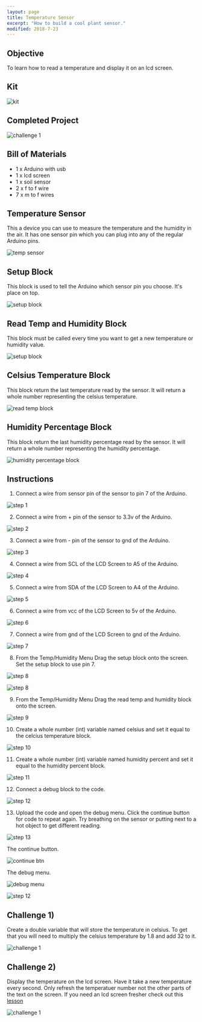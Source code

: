 ```yaml
---
layout: page
title: Temperature Sensor
excerpt: "How to build a cool plant sensor."
modified: 2018-7-23
---
```



## Objective

To learn how to read a temperature and display it on an lcd screen.

## Kit

![kit](/images/arduino-block/temp-sensor/kit.jpg)


## Completed Project

![challenge 1](/images/arduino-block/temp-sensor/challenge-2.png)

## Bill of Materials 

- 1 x Arduino with usb  
- 1 x lcd screen
- 1 x soil sensor
- 2 x f to f wire 
- 7 x m to f wires

## Temperature Sensor

This a device you can use to measure the temperature and the humidity in the air.  It has one sensor pin which you can plug into any of the regular Arduino pins.

![temp sensor](/images/arduino-block/temp-sensor/temp-sensor.jpg)

## Setup Block

This block is used to tell the Arduino which sensor pin you choose.  It's place on top.

![setup block](/images/arduino-block/temp-sensor/setup-block.png#img-phone)

## Read Temp and Humidity Block

This block must be called every time you want to get a new temperature or humidity value.

![setup block](/images/arduino-block/temp-sensor/read-humidity-block.png#img-phone)


## Celsius Temperature Block

This block return the last temperature read by the sensor.  It will return a whole number representing the celsius temperature.

![read temp block](/images/arduino-block/temp-sensor/read-celsuis-block.png#img-phone)


## Humidity Percentage Block

This block return the last humidity percentage read by the sensor.  It will return a whole number representing the humidity percentage.

![humidity percentage block](/images/arduino-block/temp-sensor/humidity-percentage-block.png#img-phone)


## Instructions

1) Connect a wire from sensor pin of the sensor to pin 7 of the Arduino.

![step 1](/images/arduino-block/temp-sensor/step_1.jpg)

2) Connect a wire from + pin of the sensor to 3.3v of the Arduino.

![step 2](/images/arduino-block/temp-sensor/step_2.jpg)

3) Connect a wire from - pin of the sensor to gnd of the Arduino.

![step 3](/images/arduino-block/temp-sensor/step_3.jpg)

4) Connect a wire from SCL of the LCD Screen to A5 of the Arduino.

![step 4](/images/arduino-block/temp-sensor/step_4.jpg)

5) Connect a wire from SDA of the LCD Screen to A4 of the Arduino.

![step 5](/images/arduino-block/temp-sensor/step_5.jpg)

6) Connect a wire from vcc of the LCD Screen to 5v of the Arduino.

![step 6](/images/arduino-block/temp-sensor/step_6.jpg)

7) Connect a wire from gnd of the LCD Screen to gnd of the Arduino.

![step 7](/images/arduino-block/temp-sensor/step_7.jpg)

8) From the Temp/Humidity Menu Drag the setup block onto the screen.  Set the setup block to use pin 7.

![step 8](/images/arduino-block/temp-sensor/step_8a.png#img-phone)

![step 8](/images/arduino-block/temp-sensor/step_8b.png#img-phone)

9) From the Temp/Humidity Menu Drag the read temp and humidity block onto the screen.

![step 9](/images/arduino-block/temp-sensor/step_9.png#img-phone)

10) Create a whole number (int) variable named celsius and set it equal to the celcius temperature block.

![step 10](/images/arduino-block/temp-sensor/step_10.png#img-phone)

11) Create a whole number (int) variable named humidity percent and set it equal to the humidity percent block.

![step 11](/images/arduino-block/temp-sensor/step_11.png#img-phone)

12) Connect a debug block to the code.

![step 12](/images/arduino-block/temp-sensor/step_12.png#img-phone)

13) Upload the code and open the debug menu.  Click the continue button for code to repeat again.  Try breathing on the sensor or putting next to a hot object to get different reading.

![step 13](/images/upload-1.png)

The continue button.

![continue btn](/images/continue-btn.png)

The debug menu.

![debug menu](/images/debug-btn.png)

![step 12](/images/arduino-block/temp-sensor/step_13.png#img-phone)


## Challenge 1)

Create a double variable that will store the temperature in celsius.  To get that you will need to multiply the celsius temperature by 1.8 and add 32 to it.

![challenge 1](/images/arduino-block/temp-sensor/challenge-1.png)


## Challenge 2)

Display the temperature on the lcd screen.  Have it take a new temperature every second.  Only refresh the temperatuer number not the other parts of the text on the screen.  If you need an lcd screen fresher check out this [lesson](/arduino-blockly/lcd-screen-with-loops)

![challenge 1](/images/arduino-block/temp-sensor/challenge-2.png)

